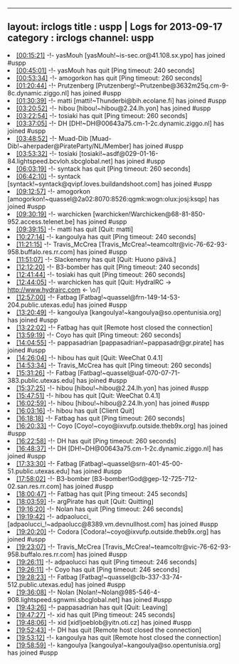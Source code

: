 
---
layout: irclogs
title : uspp | Logs for 2013-09-17
category : irclogs
channel: uspp
---
<li class="logitem"><a href="#00:15:21" name="00:15:21" class="time">[00:15:21]</a> -!- <span class="join">yasMouh</span> [yasMouh!~is-sec.or@41.108.sx.ypo] has joined #uspp </li>
<li class="logitem"><a href="#00:45:01" name="00:45:01" class="time">[00:45:01]</a> -!- <span class="quit">yasMouh</span> has quit [Ping timeout: 240 seconds] </li>
<li class="logitem"><a href="#00:53:34" name="00:53:34" class="time">[00:53:34]</a> -!- <span class="quit">amogorkon</span> has quit [Ping timeout: 260 seconds] </li>
<li class="logitem"><a href="#01:20:44" name="01:20:44" class="time">[01:20:44]</a> -!- <span class="join">Prutzenberg</span> [Prutzenberg!~Prutzenbe@3632m25q.cm-9-8c.dynamic.ziggo.nl] has joined #uspp </li>
<li class="logitem"><a href="#01:30:39" name="01:30:39" class="time">[01:30:39]</a> -!- <span class="join">matti</span> [matti!~Thunderbi@bih.ecolane.fi] has joined #uspp </li>
<li class="logitem"><a href="#03:20:52" name="03:20:52" class="time">[03:20:52]</a> -!- <span class="join">hibou</span> [hibou!~hibou@2.24.lh.yon] has joined #uspp </li>
<li class="logitem"><a href="#03:22:54" name="03:22:54" class="time">[03:22:54]</a> -!- <span class="quit">tosiaki</span> has quit [Ping timeout: 260 seconds] </li>
<li class="logitem"><a href="#03:37:05" name="03:37:05" class="time">[03:37:05]</a> -!- <span class="join">DH</span> [DH!~DH@00643a75.cm-1-2c.dynamic.ziggo.nl] has joined #uspp </li>
<li class="logitem"><a href="#03:48:52" name="03:48:52" class="time">[03:48:52]</a> -!- <span class="join">Muad-Dib</span> [Muad-Dib!~aherpader@PirateParty/NL/Member] has joined #uspp </li>
<li class="logitem"><a href="#03:53:32" name="03:53:32" class="time">[03:53:32]</a> -!- <span class="join">tosiaki</span> [tosiaki!~asdf@029-01-16-84.lightspeed.bcvloh.sbcglobal.net] has joined #uspp </li>
<li class="logitem"><a href="#06:03:19" name="06:03:19" class="time">[06:03:19]</a> -!- <span class="quit">syntack</span> has quit [Ping timeout: 260 seconds] </li>
<li class="logitem"><a href="#06:42:10" name="06:42:10" class="time">[06:42:10]</a> -!- <span class="join">syntack</span> [syntack!~syntack@qvipf.loves.buildandshoot.com] has joined #uspp </li>
<li class="logitem"><a href="#09:12:57" name="09:12:57" class="time">[09:12:57]</a> -!- <span class="join">amogorkon</span> [amogorkon!~quassel@2a02:8070:8526:qgmk:wogn:olux:josj:ksqp] has joined #uspp </li>
<li class="logitem"><a href="#09:30:19" name="09:30:19" class="time">[09:30:19]</a> -!- <span class="join">warchicken</span> [warchicken!Warchicken@68-81-850-952.access.telenet.be] has joined #uspp </li>
<li class="logitem"><a href="#09:39:15" name="09:39:15" class="time">[09:39:15]</a> -!- <span class="quit">matti</span> has quit [Quit: matti] </li>
<li class="logitem"><a href="#10:27:14" name="10:27:14" class="time">[10:27:14]</a> -!- <span class="quit">kangoulya</span> has quit [Ping timeout: 240 seconds] </li>
<li class="logitem"><a href="#11:21:15" name="11:21:15" class="time">[11:21:15]</a> -!- <span class="join">Travis_McCrea</span> [Travis_McCrea!~teamcoltr@vic-76-62-93-958.buffalo.res.rr.com] has joined #uspp </li>
<li class="logitem"><a href="#11:51:07" name="11:51:07" class="time">[11:51:07]</a> -!- <span class="quit">Slackenerny</span> has quit [Quit: Huono päivä.] </li>
<li class="logitem"><a href="#12:12:20" name="12:12:20" class="time">[12:12:20]</a> -!- <span class="quit">B3-bomber</span> has quit [Ping timeout: 240 seconds] </li>
<li class="logitem"><a href="#12:41:44" name="12:41:44" class="time">[12:41:44]</a> -!- <span class="quit">tosiaki</span> has quit [Ping timeout: 260 seconds] </li>
<li class="logitem"><a href="#12:44:05" name="12:44:05" class="time">[12:44:05]</a> -!- <span class="quit">warchicken</span> has quit [Quit:  HydraIRC -&gt; <a href="http://www.hydrairc.com" target="_blank">http://www.hydrairc.com</a> &lt;- \o/] </li>
<li class="logitem"><a href="#12:57:00" name="12:57:00" class="time">[12:57:00]</a> -!- <span class="join">Fatbag</span> [Fatbag!~quassel@frn-149-14-53-204.public.utexas.edu] has joined #uspp </li>
<li class="logitem"><a href="#13:20:49" name="13:20:49" class="time">[13:20:49]</a> -!- <span class="join">kangoulya</span> [kangoulya!~kangoulya@so.opentunisia.org] has joined #uspp </li>
<li class="logitem"><a href="#13:22:02" name="13:22:02" class="time">[13:22:02]</a> -!- <span class="quit">Fatbag</span> has quit [Remote host closed the connection] </li>
<li class="logitem"><a href="#13:59:19" name="13:59:19" class="time">[13:59:19]</a> -!- <span class="quit">Coyo</span> has quit [Ping timeout: 260 seconds] </li>
<li class="logitem"><a href="#14:04:55" name="14:04:55" class="time">[14:04:55]</a> -!- <span class="join">pappasadrian</span> [pappasadrian!~pappasadr@gr.pirate] has joined #uspp </li>
<li class="logitem"><a href="#14:26:04" name="14:26:04" class="time">[14:26:04]</a> -!- <span class="quit">hibou</span> has quit [Quit: WeeChat 0.4.1] </li>
<li class="logitem"><a href="#14:53:34" name="14:53:34" class="time">[14:53:34]</a> -!- <span class="quit">Travis_McCrea</span> has quit [Ping timeout: 260 seconds] </li>
<li class="logitem"><a href="#15:31:26" name="15:31:26" class="time">[15:31:26]</a> -!- <span class="join">Fatbag</span> [Fatbag!~quassel@uaf-070-07-71-383.public.utexas.edu] has joined #uspp </li>
<li class="logitem"><a href="#15:37:25" name="15:37:25" class="time">[15:37:25]</a> -!- <span class="join">hibou</span> [hibou!~hibou@2.24.lh.yon] has joined #uspp </li>
<li class="logitem"><a href="#15:47:51" name="15:47:51" class="time">[15:47:51]</a> -!- <span class="quit">hibou</span> has quit [Quit: WeeChat 0.4.1] </li>
<li class="logitem"><a href="#16:02:59" name="16:02:59" class="time">[16:02:59]</a> -!- <span class="join">hibou</span> [hibou!~hibou@2.24.lh.yon] has joined #uspp </li>
<li class="logitem"><a href="#16:03:16" name="16:03:16" class="time">[16:03:16]</a> -!- <span class="quit">hibou</span> has quit [Client Quit] </li>
<li class="logitem"><a href="#16:18:18" name="16:18:18" class="time">[16:18:18]</a> -!- <span class="quit">Fatbag</span> has quit [Ping timeout: 260 seconds] </li>
<li class="logitem"><a href="#16:20:33" name="16:20:33" class="time">[16:20:33]</a> -!- <span class="join">Coyo</span> [Coyo!~coyo@ixvufp.outside.theb9x.org] has joined #uspp </li>
<li class="logitem"><a href="#16:22:58" name="16:22:58" class="time">[16:22:58]</a> -!- <span class="quit">DH</span> has quit [Ping timeout: 260 seconds] </li>
<li class="logitem"><a href="#16:48:37" name="16:48:37" class="time">[16:48:37]</a> -!- <span class="join">DH</span> [DH!~DH@00643a75.cm-1-2c.dynamic.ziggo.nl] has joined #uspp </li>
<li class="logitem"><a href="#17:33:30" name="17:33:30" class="time">[17:33:30]</a> -!- <span class="join">Fatbag</span> [Fatbag!~quassel@srn-401-45-00-51.public.utexas.edu] has joined #uspp </li>
<li class="logitem"><a href="#17:58:02" name="17:58:02" class="time">[17:58:02]</a> -!- <span class="join">B3-bomber</span> [B3-bomber!God@gep-12-725-712-02.san.res.rr.com] has joined #uspp </li>
<li class="logitem"><a href="#18:00:47" name="18:00:47" class="time">[18:00:47]</a> -!- <span class="quit">Fatbag</span> has quit [Ping timeout: 245 seconds] </li>
<li class="logitem"><a href="#18:03:59" name="18:03:59" class="time">[18:03:59]</a> -!- <span class="quit">argPirate</span> has quit [Quit: Quitting] </li>
<li class="logitem"><a href="#19:16:20" name="19:16:20" class="time">[19:16:20]</a> -!- <span class="quit">Nolan</span> has quit [Ping timeout: 246 seconds] </li>
<li class="logitem"><a href="#19:19:42" name="19:19:42" class="time">[19:19:42]</a> -!- <span class="join">adpaolucci_</span> [adpaolucci_!~adpaolucc@8389.vm.devnullhost.com] has joined #uspp </li>
<li class="logitem"><a href="#19:20:20" name="19:20:20" class="time">[19:20:20]</a> -!- <span class="join">Codora</span> [Codora!~coyo@ixvufp.outside.theb9x.org] has joined #uspp </li>
<li class="logitem"><a href="#19:23:07" name="19:23:07" class="time">[19:23:07]</a> -!- <span class="join">Travis_McCrea</span> [Travis_McCrea!~teamcoltr@vic-76-62-93-958.buffalo.res.rr.com] has joined #uspp </li>
<li class="logitem"><a href="#19:26:11" name="19:26:11" class="time">[19:26:11]</a> -!- <span class="quit">adpaolucci</span> has quit [Ping timeout: 246 seconds] </li>
<li class="logitem"><a href="#19:26:11" name="19:26:11" class="time">[19:26:11]</a> -!- <span class="quit">Coyo</span> has quit [Ping timeout: 246 seconds] </li>
<li class="logitem"><a href="#19:28:23" name="19:28:23" class="time">[19:28:23]</a> -!- <span class="join">Fatbag</span> [Fatbag!~quassel@clb-337-33-74-512.public.utexas.edu] has joined #uspp </li>
<li class="logitem"><a href="#19:36:08" name="19:36:08" class="time">[19:36:08]</a> -!- <span class="join">Nolan</span> [Nolan!~Nolan@985-546-4-908.lightspeed.sgnwmi.sbcglobal.net] has joined #uspp </li>
<li class="logitem"><a href="#19:43:26" name="19:43:26" class="time">[19:43:26]</a> -!- <span class="quit">pappasadrian</span> has quit [Quit: Leaving] </li>
<li class="logitem"><a href="#19:47:27" name="19:47:27" class="time">[19:47:27]</a> -!- <span class="quit">xid</span> has quit [Ping timeout: 245 seconds] </li>
<li class="logitem"><a href="#19:48:06" name="19:48:06" class="time">[19:48:06]</a> -!- <span class="join">xid</span> [xid!joeblob@yitn.oti.cz] has joined #uspp </li>
<li class="logitem"><a href="#19:52:43" name="19:52:43" class="time">[19:52:43]</a> -!- <span class="quit">DH</span> has quit [Remote host closed the connection] </li>
<li class="logitem"><a href="#19:53:12" name="19:53:12" class="time">[19:53:12]</a> -!- <span class="quit">kangoulya</span> has quit [Remote host closed the connection] </li>
<li class="logitem"><a href="#19:58:59" name="19:58:59" class="time">[19:58:59]</a> -!- <span class="join">kangoulya</span> [kangoulya!~kangoulya@so.opentunisia.org] has joined #uspp </li>


